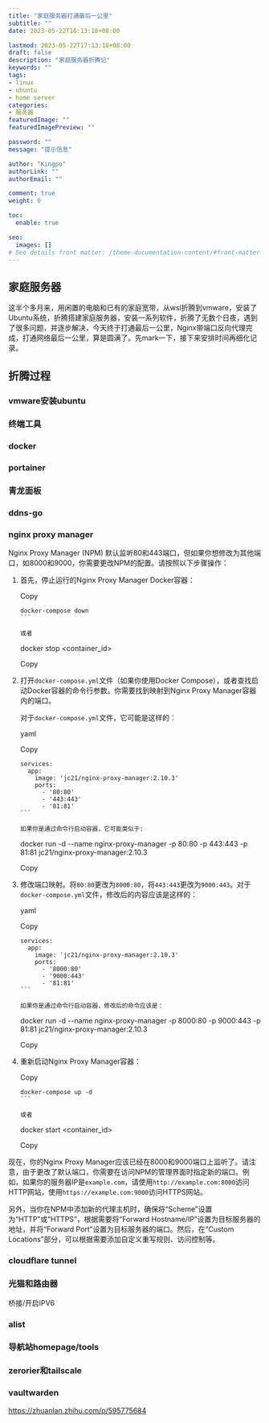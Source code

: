 ```yaml
---
title: "家庭服务器打通最后一公里"
subtitle: ""
date: 2023-05-22T16:13:18+08:00

lastmod: 2023-05-22T17:13:18+08:00
draft: false
description: "家庭服务器折腾记"
keywords: ""
tags:
- linux
- ubuntu
- home server
categories:
- 服务器
featuredImage: ""
featuredImagePreview: ""

password: ""
message: "提示信息"

author: "Kingpo"
authorLink: ""
authorEmail: ""

comment: true
weight: 0

toc:
  enable: true

seo:
  images: []
# See details front matter: /theme-documentation-content/#front-matter
---
```


<!--more-->
## 家庭服务器

这半个多月来，用闲置的电脑和已有的家庭宽带，从wsl折腾到vmware，安装了Ubuntu系统，折腾搭建家庭服务器，安装一系列软件，折腾了无数个日夜，遇到了很多问题，并逐步解决，今天终于打通最后一公里，Nginx带端口反向代理完成，打通网络最后一公里，算是圆满了。先mark一下，接下来安排时间再细化记录。

## 折腾过程

### vmware安装ubuntu
### 终端工具
### docker
### portainer
### 青龙面板
### ddns-go
### nginx proxy manager 

Nginx Proxy Manager (NPM) 默认监听80和443端口，但如果你想修改为其他端口，如8000和9000，你需要更改NPM的配置。请按照以下步骤操作：

1.  首先，停止运行的Nginx Proxy Manager Docker容器：
    
    Copy
    
    ````
    docker-compose down
    ```
    
    或者
    
    ````
    
    docker stop <container_id>
    
    Copy
    
2.  打开`docker-compose.yml`文件（如果你使用Docker Compose），或者查找启动Docker容器的命令行参数。你需要找到映射到Nginx Proxy Manager容器内的端口。
    
    对于`docker-compose.yml`文件，它可能是这样的：
    
    yaml
    
    Copy
    
    ````
    services:
      app:
        image: 'jc21/nginx-proxy-manager:2.10.3'
        ports:
          - '80:80'
          - '443:443'
          - '81:81'
    ```
    
    如果你是通过命令行启动容器，它可能类似于:
    
    ````
    
    docker run -d --name nginx-proxy-manager -p 80:80 -p 443:443 -p 81:81 jc21/nginx-proxy-manager:2.10.3
    
    Copy
    
3.  修改端口映射。将`80:80`更改为`8000:80`，将`443:443`更改为`9000:443`。对于`docker-compose.yml`文件，修改后的内容应该是这样的：
    
    yaml
    
    Copy
    
    ````
    services:
      app:
        image: 'jc21/nginx-proxy-manager:2.10.3'
        ports:
          - '8000:80'
          - '9000:443'
          - '81:81'
    ```
    
    如果你是通过命令行启动容器，修改后的命令应该是：
    
    ````
    
    docker run -d --name nginx-proxy-manager -p 8000:80 -p 9000:443 -p 81:81 jc21/nginx-proxy-manager:2.10.3
    
    Copy
    
4.  重新启动Nginx Proxy Manager容器：
    
    Copy
    
    ````
    docker-compose up -d
    ```
    
    或者
    
    ````
    
    docker start <container_id>
    
    Copy
    

现在，你的Nginx Proxy Manager应该已经在8000和9000端口上监听了。请注意，由于更改了默认端口，你需要在访问NPM的管理界面时指定新的端口。例如，如果你的服务器IP是`example.com`，请使用`http://example.com:8000`访问HTTP网站，使用`https://example.com:9000`访问HTTPS网站。

另外，当你在NPM中添加新的代理主机时，确保将“Scheme”设置为“HTTP”或“HTTPS”，根据需要将“Forward Hostname/IP”设置为目标服务器的地址，并将“Forward Port”设置为目标服务器的端口。然后，在“Custom Locations”部分，可以根据需要添加自定义重写规则、访问控制等。


### cloudflare tunnel
### 光猫和路由器
桥接/开启IPV6
### alist
### 导航站homepage/tools
### zerorier和tailscale
### vaultwarden





https://zhuanlan.zhihu.com/p/595775684